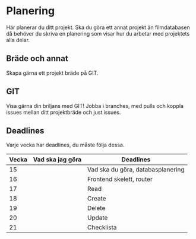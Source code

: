 # Planering

Här planerar du ditt projekt. Ska du göra ett annat projekt än filmdatabasen
då behöver du skriva en planering som visar hur du arbetar med projektets
alla delar.

## Bräde och annat

Skapa gärna ett projekt bräde på GIT.

## GIT

Visa gärna din briljans med GIT! Jobba i branches, med pulls och koppla issues
mellan ditt projektbräde och just issues.

## Deadlines
Varje vecka har deadlines, du måste följa dessa.

| Vecka  | Vad ska jag göra | Deadlines
|--------|------------------|--------------
|   15   |                  | Vad ska du göra, databasplanering
|   16   |                  | Frontend skelett, router
|   17   |                  | Read
|   18   |                  | Create
|   19   |                  | Delete
|   20   |                  | Update
|   21   |                  | Checklista

